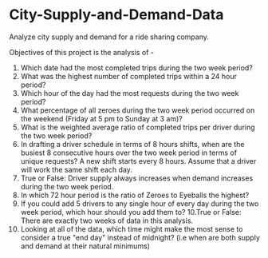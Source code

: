# City-Supply-and-Demand-Data

Analyze city supply and demand for a ride sharing company.

Objectives of this project is the analysis of -
1. Which date had the most completed trips during the two week period?
2. What was the highest number of completed trips within a 24 hour period?
3. Which hour of the day had the most requests during the two week period?
4. What percentage of all zeroes during the two week period occurred on the weekend (Friday at 5 pm to Sunday at 3 am)?
5. What is the weighted average ratio of completed trips per driver during the two week period?
6. In drafting a driver schedule in terms of 8 hours shifts, when are the busiest 8 consecutive hours over the two week period in terms of unique requests? A new shift starts every 8 hours. Assume that a driver will work the same shift each day.
7. True or False: Driver supply always increases when demand increases during the two week period.
8. In which 72 hour period is the ratio of Zeroes to Eyeballs the highest?
9. If you could add 5 drivers to any single hour of every day during the two week period, which hour should you add them to?
10.True or False: There are exactly two weeks of data in this analysis.
11. Looking at all of the data, which time might make the most sense to consider a true "end day" instead of midnight? (i.e when are both supply and demand at their natural minimums)
